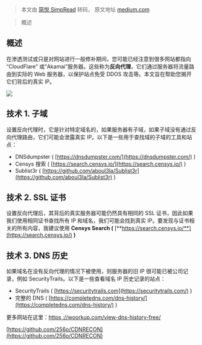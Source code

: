 > 本文由 [简悦 SimpRead](http://ksria.com/simpread/) 转码， 原文地址 [medium.com](https://medium.com/@R00tendo/get-real-ip-behind-a-reverse-proxy-3da75329f3b4)

> 概述

概述
--

在渗透测试或只是对网站进行一般修补期间，您可能已经注意到很多网站都指向 “CloudFlare” 或“Akamai”服务器。这些称为**反向代理**，它们通过服务器将流量路由到实际的 Web 服务器，以保护站点免受 DDOS 攻击等。本文旨在帮助您揭开它们背后的真实 IP。

![](https://miro.medium.com/max/875/0*x4wTCAtjB5qpvD89)

技术 1. 子域
--------

设置反向代理时，它是针对特定域名的，如果服务器有子域，如果子域没有通过反向代理路由，它们可能会泄露真实 IP。以下是一些用于查找域的子域的工具和站点：

*   DNSdumpster ( [https://dnsdumpster.com/](https://dnsdumpster.com/) )
*   Censys 搜索 ( [https://search.censys.io/](https://search.censys.io/) )
*   Sublist3r ( [https://github.com/aboul3la/Sublist3r](https://github.com/aboul3la/Sublist3r) )

技术 2. SSL 证书
------------

设置反向代理后，其背后的真实服务器可能仍然具有相同的 SSL 证书，因此如果我们使用相同证书查找所有 IP 和域名，我们可能会找到真实 IP。要发现与证书相关的所有内容，我建议使用 **Censys Search (** [**https://search.censys.io/**](https://search.censys.io/) **)**

技术 3. DNS 历史
------------

如果域名在没有反向代理的情况下被使用，则服务器的旧 IP 很可能已被公司记录，例如 SecurityTrails。以下是一些查看域名 IP 历史记录的站点：

*   SecurityTrails ( [https://securitytrails.com](https://securitytrails.com/) )
*   完整的 DNS ( [https://completedns.com/dns-history/](https://completedns.com/dns-history/) )

更多网站在这里：[https ://woorkup.com/view-dns-history-free/](https://woorkup.com/view-dns-history-free/)

[https://github.com/256o/CDNRECON](https://github.com/256o/CDNRECON)